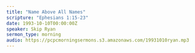 ```yaml
---
title: "Name Above All Names"
scripture: "Ephesians 1:15-23"
date: 1993-10-10T00:00:00Z
speaker: Skip Ryan
sermon_type: morning
audio: https://pcpcmorningsermons.s3.amazonaws.com/19931010ryan.mp3 
---
```



